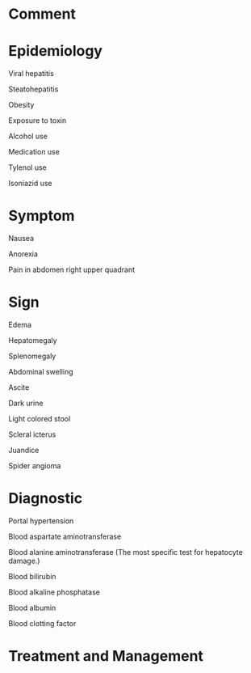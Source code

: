 # Comment

# Epidemiology

Viral hepatitis

Steatohepatitis

Obesity

Exposure to toxin

Alcohol use

Medication use

Tylenol use

Isoniazid use

# Symptom

Nausea

Anorexia

Pain in abdomen right upper quadrant

# Sign

Edema

Hepatomegaly

Splenomegaly

Abdominal swelling

Ascite

Dark urine

Light colored stool

Scleral icterus

Juandice

Spider angioma

# Diagnostic

Portal hypertension

Blood aspartate aminotransferase

Blood alanine aminotransferase
(The most specific test for hepatocyte damage.)

Blood bilirubin

Blood alkaline phosphatase

Blood albumin

Blood clotting factor

# Treatment and Management
